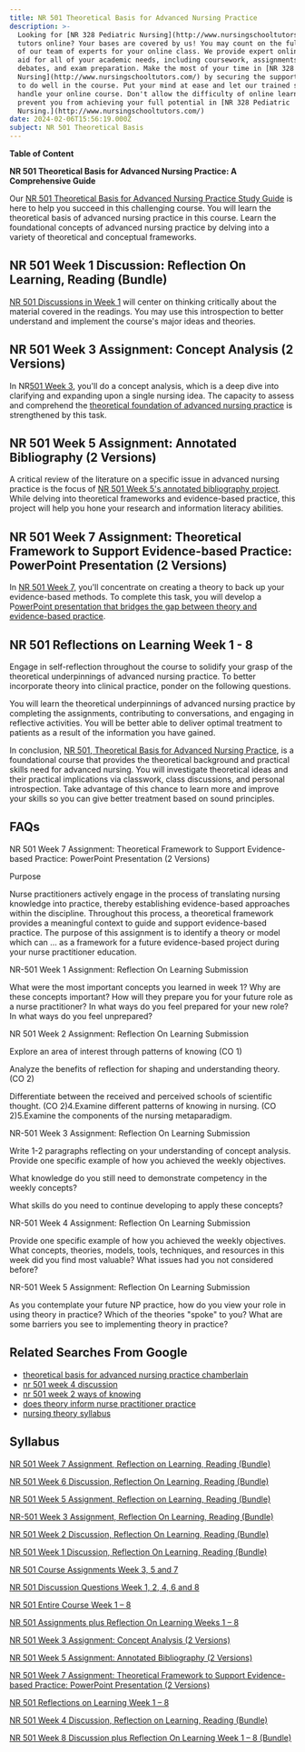 ```yaml
---
title: NR 501 Theoretical Basis for Advanced Nursing Practice
description: >-
  Looking for [NR 328 Pediatric Nursing](http://www.nursingschooltutors.com/)
  tutors online? Your bases are covered by us! You may count on the full backing
  of our team of experts for your online class. We provide expert online class
  aid for all of your academic needs, including coursework, assignments,
  debates, and exam preparation. Make the most of your time in [NR 328 Pediatric
  Nursing](http://www.nursingschooltutors.com/) by securing the support you need
  to do well in the course. Put your mind at ease and let our trained staff
  handle your online course. Don't allow the difficulty of online learning
  prevent you from achieving your full potential in [NR 328 Pediatric
  Nursing.](http://www.nursingschooltutors.com/)
date: 2024-02-06T15:56:19.000Z
subject: NR 501 Theoretical Basis
---
```


**Table of Content**

**NR 501 Theoretical Basis for Advanced Nursing Practice: A Comprehensive Guide**

Our [NR 501 Theoretical Basis for Advanced Nursing Practice Study Guide](http://www.nursingschooltutors.com/) is here to help you succeed in this challenging course. You will learn the theoretical basis of advanced nursing practice in this course. Learn the foundational concepts of advanced nursing practice by delving into a variety of theoretical and conceptual frameworks.

## NR 501 Week 1 Discussion: Reflection On Learning, Reading (Bundle)

[NR 501 Discussions in Week 1](http://www.nursingschooltutors.com/) will center on thinking critically about the material covered in the readings. You may use this introspection to better understand and implement the course's major ideas and theories.

## NR 501 Week 3 Assignment: Concept Analysis (2 Versions)

In NR[501 Week 3](http://www.nursingschooltutors.com/), you'll do a concept analysis, which is a deep dive into clarifying and expanding upon a single nursing idea. The capacity to assess and comprehend the [theoretical foundation of advanced nursing practice](http://www.nursingschooltutors.com/) is strengthened by this task.

## NR 501 Week 5 Assignment: Annotated Bibliography (2 Versions)

A critical review of the literature on a specific issue in advanced nursing practice is the focus of [NR 501 Week 5's annotated bibliography project](http://www.nursingschooltutors.com/http:/www.nursingschooltutors.com/). While delving into theoretical frameworks and evidence-based practice, this project will help you hone your research and information literacy abilities.

## NR 501 Week 7 Assignment: Theoretical Framework to Support Evidence-based Practice: PowerPoint Presentation (2 Versions)

In [NR 501 Week 7,](http://www.nursingschooltutors.com/) you'll concentrate on creating a theory to back up your evidence-based methods. To complete this task, you will develop a P[owerPoint presentation that bridges the gap between theory and evidence-based practice](http://www.nursingschooltutors.com/).

## NR 501 Reflections on Learning Week 1 - 8

Engage in self-reflection throughout the course to solidify your grasp of the theoretical underpinnings of advanced nursing practice. To better incorporate theory into clinical practice, ponder on the following questions.

You will learn the theoretical underpinnings of advanced nursing practice by completing the assignments, contributing to conversations, and engaging in reflective activities. You will be better able to deliver optimal treatment to patients as a result of the information you have gained.

In conclusion, [NR 501, Theoretical Basis for Advanced Nursing Practice](http://www.nursingschooltutors.com/), is a foundational course that provides the theoretical background and practical skills need for advanced nursing. You will investigate theoretical ideas and their practical implications via classwork, class discussions, and personal introspection. Take advantage of this chance to learn more and improve your skills so you can give better treatment based on sound principles.

## FAQs

NR 501 Week 7 Assignment: Theoretical Framework to Support Evidence-based Practice: PowerPoint Presentation (2 Versions)

Purpose

Nurse practitioners actively engage in the process of translating nursing knowledge into practice, thereby establishing evidence-based approaches within the discipline. Throughout this process, a theoretical framework provides a meaningful context to guide and support evidence-based practice. The purpose of this assignment is to identify a theory or model which can … as a framework for a future evidence-based project during your nurse practitioner education.

NR-501 Week 1 Assignment: Reflection On Learning Submission

What were the most important concepts you learned in week 1? Why are these concepts important? How will they prepare you for your future role as a nurse practitioner? In what ways do you feel prepared for your new role? In what ways do you feel unprepared?

NR 501 Week 2 Assignment: Reflection On Learning Submission

Explore an area of interest through patterns of knowing (CO 1)

Analyze the benefits of reflection for shaping and understanding theory. (CO 2)

Differentiate between the received and perceived schools of scientific thought. (CO 2)4.Examine different patterns of knowing in nursing. (CO 2)5.Examine the components of the nursing metaparadigm.

NR-501 Week 3 Assignment: Reflection On Learning Submission

Write 1-2 paragraphs reflecting on your understanding of concept analysis. Provide one specific example of how you achieved the weekly objectives.

What knowledge do you still need to demonstrate competency in the weekly concepts?

What skills do you need to continue developing to apply these concepts?

NR-501 Week 4 Assignment: Reflection On Learning Submission

Provide one specific example of how you achieved the weekly objectives. What concepts, theories, models, tools, techniques, and resources in this week did you find most valuable? What issues had you not considered before?

NR-501 Week 5 Assignment: Reflection On Learning Submission

As you contemplate your future NP practice, how do you view your role in using theory in practice? Which of the theories "spoke" to you? What are some barriers you see to implementing theory in practice?

## Related Searches From Google

* [theoretical basis for advanced nursing practice chamberlain](https://nursingschooltutors.com/get-quote/ "https://nursingschooltutors.com/get-quote/")
* [nr 501 week 4 discussion](https://nursingschooltutors.com/get-quote/ "https://nursingschooltutors.com/get-quote/")
* [nr 501 week 2 ways of knowing](https://nursingschooltutors.com/get-quote/ "https://nursingschooltutors.com/get-quote/")
* [does theory inform nurse practitioner practice](https://nursingschooltutors.com/get-quote/ "https://nursingschooltutors.com/get-quote/")
* [nursing theory syllabus](https://nursingschooltutors.com/get-quote/ "https://nursingschooltutors.com/get-quote/")

## Syllabus

[NR 501 Week 7 Assignment, Reflection on Learning, Reading (Bundle)](https://nursingschooltutors.com/get-quote/ "https://nursingschooltutors.com/get-quote/")

[NR 501 Week 6 Discussion, Reflection On Learning, Reading (Bundle)](https://nursingschooltutors.com/get-quote/ "https://nursingschooltutors.com/get-quote/")

[NR 501 Week 5 Assignment, Reflection on Learning, Reading (Bundle)](https://nursingschooltutors.com/get-quote/ "https://nursingschooltutors.com/get-quote/")

[NR-501 Week 3 Assignment, Reflection On Learning, Reading (Bundle)](https://nursingschooltutors.com/get-quote/ "https://nursingschooltutors.com/get-quote/")

[NR 501 Week 2 Discussion, Reflection On Learning, Reading (Bundle)](https://nursingschooltutors.com/get-quote/ "https://nursingschooltutors.com/get-quote/")

[NR 501 Week 1 Discussion, Reflection On Learning, Reading (Bundle)](https://nursingschooltutors.com/get-quote/ "https://nursingschooltutors.com/get-quote/")

[NR 501 Course Assignments Week 3, 5 and 7](https://nursingschooltutors.com/get-quote/ "https://nursingschooltutors.com/get-quote/")

[NR 501 Discussion Questions Week 1, 2, 4, 6 and 8](https://nursingschooltutors.com/get-quote/ "https://nursingschooltutors.com/get-quote/")

[NR 501 Entire Course Week 1 – 8](https://nursingschooltutors.com/get-quote/ "https://nursingschooltutors.com/get-quote/")

[NR 501 Assignments plus Reflection On Learning Weeks 1 – 8](https://nursingschooltutors.com/get-quote/ "https://nursingschooltutors.com/get-quote/")

[NR 501 Week 3 Assignment: Concept Analysis (2 Versions)](https://nursingschooltutors.com/get-quote/ "https://nursingschooltutors.com/get-quote/")

[NR 501 Week 5 Assignment: Annotated Bibliography (2 Versions)](https://nursingschooltutors.com/get-quote/ "https://nursingschooltutors.com/get-quote/")

[NR 501 Week 7 Assignment: Theoretical Framework to Support Evidence-based Practice: PowerPoint Presentation (2 Versions)](https://nursingschooltutors.com/get-quote/ "https://nursingschooltutors.com/get-quote/")

[NR 501 Reflections on Learning Week 1 – 8](https://nursingschooltutors.com/get-quote/ "https://nursingschooltutors.com/get-quote/")

[NR 501 Week 4 Discussion, Reflection on Learning, Reading (Bundle)](https://nursingschooltutors.com/get-quote/ "https://nursingschooltutors.com/get-quote/")

[NR 501 Week 8 Discussion plus Reflection On Learning Week 1 – 8 (Bundle)](https://nursingschooltutors.com/get-quote/ "https://nursingschooltutors.com/get-quote/")
